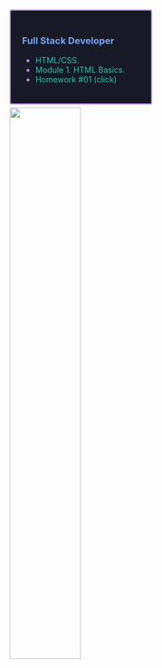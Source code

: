 <div
      style="
        box-sizing: border-box;
        padding: 20px;
        margin: 10px 0px 5px 5px;
        border: 2px solid #bf91f3;
        border-radius: 3px;
        background-color: #171926;
        height: auto;
        width: 50%;
      "
    >
      <h3 align="left" style="color: #70a5fd">Full Stack Developer</h3>
      <ul style="color: #bf91f3">
        <li><span style="color: #38bdae">HTML/CSS.</span></li>
        <li><span style="color: #38bdae">Module 1. HTML Basics.</span></li>
        <li>
          <a
            href="https://haberserhii.github.io/goit-home-work-01/ "
            style="color: #38bdae; text-decoration: none"
            >Homework #01 (click)</a
          >
        </li>
      </ul>
    </div>
    <img
      style="height: auto; width: 50%; margin: 0px 0px 20px 5px"
      src="https://github-readme-stats.vercel.app/api?username=HaberSerhii&custom_title=Haber&show_icons=true&theme=tokyonight&card_width=1000"
    />
